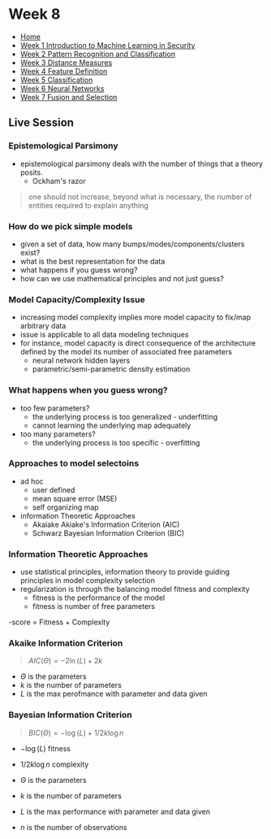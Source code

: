 # Week 8 
- [Home](/README.md#table-of-contents)
- [Week 1 Introduction to Machine Learning in Security](/week1/README.md#week-1-introduction-to-machine-learning-in-security)
- [Week 2 Pattern Recognition and Classification](/week2/README.md#week-2-pattern-recognition-and-classificatoin)
- [Week 3 Distance Measures](/week3/README.md#week-3-distance-measures)
- [Week 4 Feature Definition](/week4/README.md#week-4-feature-definition)
- [Week 5 Classification](/week5/README.md#week-5-classification)
- [Week 6 Neural Networks](/week6/README.md#week-6-neural-networks)
- [Week 7 Fusion and Selection](/week7/README.md#week-7-fusion-and-selection)

## Live Session

### Epistemological Parsimony

- epistemological parsimony deals with the number of things that a theory posits.
  - Ockham's razor
> one should not increase, beyond what is necessary, the number of entities required to explain anything


### How do we pick simple models
 
- given a set of data, how many bumps/modes/components/clusters exist?
- what is the best representation for the data
- what happens if you guess wrong?
- how can we use mathematical principles and not just guess?

### Model Capacity/Complexity Issue
- increasing model complexity implies more model capacity to fix/map arbitrary data
- issue is applicable to all data modeling techniques
- for instance, model capacity is direct consequence of the architecture defined by the model its number of associated free parameters
  - neural network hidden layers
  - parametric/semi-parametric density estimation

### What happens when you guess wrong?
- too few parameters?
  - the underlying process is too generalized - underfitting
  - cannot learning the underlying map adequately
- too many parameters?
  - the underlying process is too specific - overfitting

### Approaches to model selectoins
- ad hoc
  - user defined
  - mean square error (MSE)
  - self organizing map
- information Theoretic Approaches
  - Akaiake Akiake's Information Criterion (AIC)
  - Schwarz Bayesian Information Criterion (BIC)

### Information Theoretic Approaches
- use statistical principles, information theory to provide guiding principles in model complexity selection
- regularization is through the balancing model fitness and complexity
  - fitness is the performance of the model
  - fitness is number of free parameters

-score = Fitness + Complexity
### Akaike Information Criterion
>$AIC(\Theta{})=-2\ln(L)+2k$

- $\Theta$ is the parameters
- $k$ is the number of parameters
- $L$ is the max perofmance with parameter and data given

### Bayesian Information Criterion

> $BIC(\Theta)=-\log(L)+1/2k\log{n}$

- $-\log(L)$ fitness
- $1/2k\log{n}$ complexity


- $\Theta$ is the parameters
- $k$ is the number of parameters
- $L$ is the max performance with parameter and data given
- $n$ is the number of observations